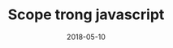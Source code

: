 ---
title:      Scope trong javascript
date:       2018-05-10
categories: javascript
tags:
  - javascript
---